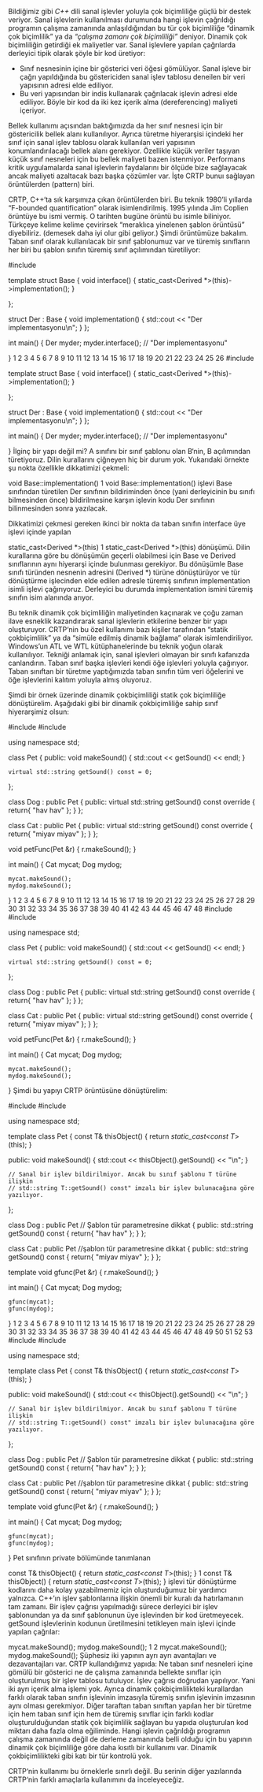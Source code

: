 Bildiğimiz gibi _C++_ dili sanal işlevler yoluyla çok biçimliliğe güçlü bir destek veriyor. Sanal işlevlerin kullanılması durumunda hangi işlevin çağrıldığı programın çalışma zamanında anlaşıldığından bu tür çok biçimliliğe “dinamik çok biçimlilik” ya da _“çalışma zamanı çok biçimliliği”_ deniyor. Dinamik çok biçimliliğin getirdiği ek maliyetler var. Sanal işlevlere yapılan çağrılarda derleyici tipik olarak şöyle bir kod üretiyor:

* Sınıf nesnesinin içine bir gösterici veri öğesi gömülüyor. Sanal işleve bir çağrı yapıldığında bu göstericiden sanal işlev tablosu deneilen bir veri yapısının adresi elde ediliyor.
* Bu veri yapısından bir indis kullanarak çağrılacak işlevin adresi elde ediliyor. Böyle bir kod da iki kez içerik alma (dereferencing) maliyeti içeriyor.

Bellek kullanımı açısından baktığımızda da her sınıf nesnesi için bir göstericilik bellek alanı kullanılıyor. Ayrıca türetme hiyerarşisi içindeki her sınıf için sanal işlev tablosu olarak kullanılan veri yapısının konumlandırılacağı bellek alanı gerekiyor. Özellikle küçük veriler taşıyan küçük sınıf nesneleri için bu bellek maliyeti bazen istenmiyor.  Performans kritik uygulamalarda sanal işlevlerin faydalarını bir ölçüde bize sağlayacak ancak maliyeti azaltacak bazı başka çözümler var. İşte CRTP bunuı sağlayan örüntülerden (pattern) biri.

CRTP, C++‘ta sık karşımıza çıkan örüntülerden biri. Bu teknik 1980’li yıllarda  “F-bounded quantification” olarak isimlendirilmiş.  1995 yılında Jim Coplien örüntüye bu ismi vermiş. O tarihten bugüne örüntü bu isimle biliniyor.   Türkçeye kelime kelime çevirirsek “meraklıca yinelenen şablon örüntüsü” diyebiliriz. (demesek daha iyi olur gibi geliyor.)
Şimdi örüntümüze bakalım. Taban sınıf olarak kullanılacak bir sınıf şablonumuz var ve türemiş sınıfların her biri bu şablon sınıfın türemiş sınıf açılımından türetiliyor:

#include <iostream>

template <typename Derived>
struct Base
{
	void interface()
	{
		static_cast<Derived *>(this)->implementation();
	}
	
};

struct Der : Base<Der>
{
	void implementation()
	{
		std::cout << "Der implementasyonu\n";
	}
};

int main()
{
	Der myder;
	myder.interface();  // "Der implementasyonu"

}
1
2
3
4
5
6
7
8
9
10
11
12
13
14
15
16
17
18
19
20
21
22
23
24
25
26
#include <iostream>
 
template <typename Derived>
struct Base
{
	void interface()
	{
		static_cast<Derived *>(this)->implementation();
	}
	
};
 
struct Der : Base<Der>
{
	void implementation()
	{
		std::cout << "Der implementasyonu\n";
	}
};
 
int main()
{
	Der myder;
	myder.interface();  // "Der implementasyonu"
 
}
İlginç bir yapı değil mi? A sınıfını bir sınıf şablonu olan B‘nin, B<A> açılımından türetiyoruz. Dilin kurallarını çiğneyen hiç bir durum yok. Yukarıdaki örnekte şu nokta özellikle dikkatimizi çekmeli:

void Base<Der>::implementation()
1
void Base<Der>::implementation()
işlevi  Base sınıfından türetilen Der sınıfının bildiriminden önce (yani derleyicinin bu sınıfı bilmesinden önce) bildirilmesine karşın işlevin kodu Der sınıfının bilinmesinden sonra yazılacak.

Dikkatimizi çekmesi gereken ikinci bir nokta da taban sınıfın interface üye işlevi içinde yapılan

static_cast<Derived *>(this)
1
static_cast<Derived *>(this)
dönüşümü. Dilin kurallarına göre bu dönüşümün geçerli  olabilmesi için Base ve Derived sınıflarının aynı hiyerarşi içinde bulunması gerekiyor. Bu dönüşümle Base sınıfı türünden nesnenin adresini (Derived *) türüne dönüştürüyor ve tür dönüştürme işlecinden elde edilen adresle türemiş sınıfının implementation isimli işlevi çağırıyoruz. Derleyici bu durumda implementation ismini türemiş sınıfın isim alanında arıyor.

Bu teknik dinamik çok biçimliliğin maliyetinden kaçınarak ve çoğu zaman ilave esneklik kazandırarak sanal işlevlerin etkilerine benzer bir yapı oluşturuyor. CRTP‘nin bu özel kullanımı bazı kişiler tarafından “statik çokbiçimlilik” ya da “simüle edilmiş dinamik bağlama” olarak isimlendiriliyor. Windows’un ATL ve WTL kütüphanelerinde bu teknik yoğun olarak kullanılıyor. Tekniği anlamak için, sanal işlevleri olmayan bir sınıfı kafanızda canlandırın. Taban sınıf başka işlevleri kendi öğe işlevleri yoluyla çağırıyor. Taban sınıftan bir türetme yaptığımızda taban sınıfın tüm veri öğelerini ve öğe işlevlerini kalıtım yoluyla almış oluyoruz.

Şimdi bir örnek üzerinde dinamik çokbiçimliliği statik çok biçimliliğe dönüştürelim. Aşağıdaki gibi bir dinamik çokbiçimliliğe sahip sınıf hiyerarşimiz olsun:

#include <iostream>
#include <string>

using namespace std;

class Pet
{
public:
	void makeSound()
	{
		std::cout << getSound() << endl;
	}

	virtual std::string getSound() const = 0;
};

class Dog : public Pet
{
public:
	virtual std::string getSound() const override
	{
		return{ "hav hav" };
	}
};

class Cat : public Pet
{
public:
	virtual std::string getSound() const override
	{
		return{ "miyav miyav" };
	}
};

void petFunc(Pet &r)
{
	r.makeSound();
}

int main()
{
	Cat mycat;
	Dog mydog;

	mycat.makeSound();
	mydog.makeSound();

}
1
2
3
4
5
6
7
8
9
10
11
12
13
14
15
16
17
18
19
20
21
22
23
24
25
26
27
28
29
30
31
32
33
34
35
36
37
38
39
40
41
42
43
44
45
46
47
48
#include <iostream>
#include <string>
 
using namespace std;
 
class Pet
{
public:
	void makeSound()
	{
		std::cout << getSound() << endl;
	}
 
	virtual std::string getSound() const = 0;
};
 
class Dog : public Pet
{
public:
	virtual std::string getSound() const override
	{
		return{ "hav hav" };
	}
};
 
class Cat : public Pet
{
public:
	virtual std::string getSound() const override
	{
		return{ "miyav miyav" };
	}
};
 
void petFunc(Pet &r)
{
	r.makeSound();
}
 
int main()
{
	Cat mycat;
	Dog mydog;
 
	mycat.makeSound();
	mydog.makeSound();
 
}
Şimdi bu yapıyı CRTP örüntüsüne dönüştürelim:

#include <iostream>
#include <string>

using namespace std;

template <typename T>
class Pet
{
	const T& thisObject() { return *static_cast<const T*>(this); }

public:
	void makeSound()
	{
		std::cout << thisObject().getSound() << "\n";
	}

	// Sanal bir işlev bildirilmiyor. Ancak bu sınıf şablonu T türüne ilişkin 
	// std::string T::getSound() const" imzalı bir işlev bulunacağına göre yazılıyor.
};

class Dog : public Pet<Dog> // Şablon tür parametresine dikkat
{
public:
	std::string getSound() const
	{
		return{ "hav hav" };
	}
};

class Cat : public Pet<Cat>   //şablon tür parametresine dikkat
{
public:
	std::string getSound() const
	{
		return{ "miyav miyav" };
	}
};

template<typename T>
void gfunc(Pet<T> &r)
{
	r.makeSound();
}

int main()
{
	Cat mycat;
	Dog mydog;

	gfunc(mycat);
	gfunc(mydog);

}
1
2
3
4
5
6
7
8
9
10
11
12
13
14
15
16
17
18
19
20
21
22
23
24
25
26
27
28
29
30
31
32
33
34
35
36
37
38
39
40
41
42
43
44
45
46
47
48
49
50
51
52
53
#include <iostream>
#include <string>
 
using namespace std;
 
template <typename T>
class Pet
{
	const T& thisObject() { return *static_cast<const T*>(this); }
 
public:
	void makeSound()
	{
		std::cout << thisObject().getSound() << "\n";
	}
 
	// Sanal bir işlev bildirilmiyor. Ancak bu sınıf şablonu T türüne ilişkin 
	// std::string T::getSound() const" imzalı bir işlev bulunacağına göre yazılıyor.
};
 
class Dog : public Pet<Dog> // Şablon tür parametresine dikkat
{
public:
	std::string getSound() const
	{
		return{ "hav hav" };
	}
};
 
class Cat : public Pet<Cat>   //şablon tür parametresine dikkat
{
public:
	std::string getSound() const
	{
		return{ "miyav miyav" };
	}
};
 
template<typename T>
void gfunc(Pet<T> &r)
{
	r.makeSound();
}
 
int main()
{
	Cat mycat;
	Dog mydog;
 
	gfunc(mycat);
	gfunc(mydog);
 
}
Pet sınıfının private bölümünde tanımlanan

const T& thisObject() { return *static_cast<const T*>(this); }
1
const T& thisObject() { return *static_cast<const T*>(this); }
işlevi tür dönüştürme kodlarını daha kolay yazabilmemiz için oluşturduğumuz bir yardımcı yalnızca. C++’ın işlev şablonlarına ilişkin önemli bir kuralı da hatırlamanın tam zamanı. Bir işlev çağrısı yapılmadığı sürece derleyici bir işlev şablonundan ya da sınıf şablonunun üye işlevinden bir kod üretmeyecek.  getSound işlevlerinin kodunun üretilmesini tetikleyen main işlevi içinde yapılan çağrılar:

mycat.makeSound();
mydog.makeSound();
1
2
mycat.makeSound();
mydog.makeSound();
Şüphesiz iki yapının ayrı ayrı avantajları ve dezavantajları var. CRTP kullandığımız yapıda:
Ne taban sınıf nesneleri içine gömülü bir gösterici ne de çalışma zamanında bellekte sınıflar için oluşturulmuş bir işlev tablosu tutuluyor.
İşlev çağrısı doğrudan yapılıyor. Yani iki ayrı içerik alma işlemi yok.
Ayrıca dinamik çokbiçimlilikteki kurallardan farklı olarak taban sınıfın işlevinin imzasıyla türemiş sınıfın işlevinin imzasının aynı olması gerekmiyor.
Diğer taraftan taban sınıftan yapılan her bir türetme için hem taban sınıf için hem de türemiş sınıflar için farklı kodlar oluşturulduğundan statik çok biçimlilik sağlayan bu yapıda oluşturulan kod miktarı daha fazla olma eğiliminde.
Hangi işlevin çağrıldığı programın çalışma zamanında değil de derleme zamanında belli olduğu için bu yapının dinamik çok biçimliliğe göre daha kısıtlı bir kullanımı var.
Dinamik çokbiçimlilikteki gibi katı bir tür kontrolü yok.

CRTP‘nin kullanımı bu örneklerle sınırlı değil. Bu serinin diğer yazılarında CRTP‘nin farklı amaçlarla kullanımını da inceleyeceğiz.
